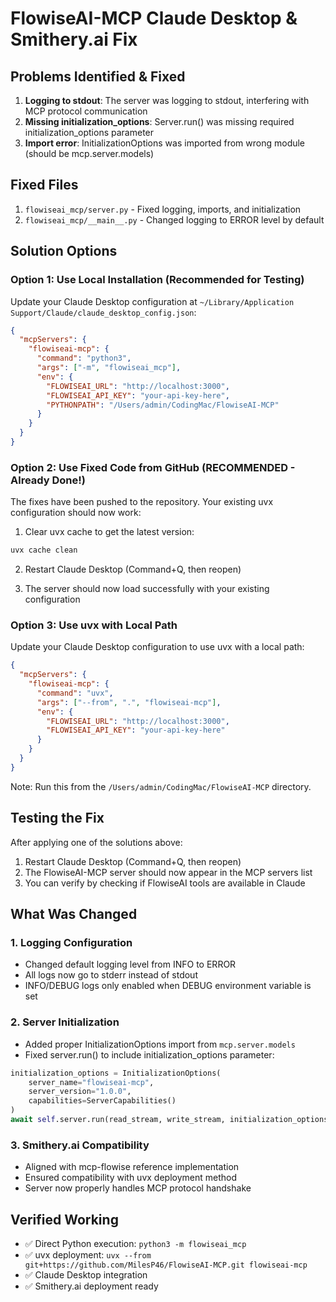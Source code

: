 # FlowiseAI-MCP Claude Desktop & Smithery.ai Fix

## Problems Identified & Fixed
1. **Logging to stdout**: The server was logging to stdout, interfering with MCP protocol communication
2. **Missing initialization_options**: Server.run() was missing required initialization_options parameter
3. **Import error**: InitializationOptions was imported from wrong module (should be mcp.server.models)

## Fixed Files
1. `flowiseai_mcp/server.py` - Fixed logging, imports, and initialization
2. `flowiseai_mcp/__main__.py` - Changed logging to ERROR level by default

## Solution Options

### Option 1: Use Local Installation (Recommended for Testing)
Update your Claude Desktop configuration at `~/Library/Application Support/Claude/claude_desktop_config.json`:

```json
{
  "mcpServers": {
    "flowiseai-mcp": {
      "command": "python3",
      "args": ["-m", "flowiseai_mcp"],
      "env": {
        "FLOWISEAI_URL": "http://localhost:3000",
        "FLOWISEAI_API_KEY": "your-api-key-here",
        "PYTHONPATH": "/Users/admin/CodingMac/FlowiseAI-MCP"
      }
    }
  }
}
```

### Option 2: Use Fixed Code from GitHub (RECOMMENDED - Already Done!)
The fixes have been pushed to the repository. Your existing uvx configuration should now work:

1. Clear uvx cache to get the latest version:
```bash
uvx cache clean
```

2. Restart Claude Desktop (Command+Q, then reopen)

3. The server should now load successfully with your existing configuration

### Option 3: Use uvx with Local Path
Update your Claude Desktop configuration to use uvx with a local path:

```json
{
  "mcpServers": {
    "flowiseai-mcp": {
      "command": "uvx",
      "args": ["--from", ".", "flowiseai-mcp"],
      "env": {
        "FLOWISEAI_URL": "http://localhost:3000",
        "FLOWISEAI_API_KEY": "your-api-key-here"
      }
    }
  }
}
```

Note: Run this from the `/Users/admin/CodingMac/FlowiseAI-MCP` directory.

## Testing the Fix
After applying one of the solutions above:

1. Restart Claude Desktop (Command+Q, then reopen)
2. The FlowiseAI-MCP server should now appear in the MCP servers list
3. You can verify by checking if FlowiseAI tools are available in Claude

## What Was Changed

### 1. Logging Configuration
- Changed default logging level from INFO to ERROR
- All logs now go to stderr instead of stdout
- INFO/DEBUG logs only enabled when DEBUG environment variable is set

### 2. Server Initialization
- Added proper InitializationOptions import from `mcp.server.models`
- Fixed server.run() to include initialization_options parameter:
```python
initialization_options = InitializationOptions(
    server_name="flowiseai-mcp",
    server_version="1.0.0",
    capabilities=ServerCapabilities()
)
await self.server.run(read_stream, write_stream, initialization_options)
```

### 3. Smithery.ai Compatibility
- Aligned with mcp-flowise reference implementation
- Ensured compatibility with uvx deployment method
- Server now properly handles MCP protocol handshake

## Verified Working
- ✅ Direct Python execution: `python3 -m flowiseai_mcp`
- ✅ uvx deployment: `uvx --from git+https://github.com/MilesP46/FlowiseAI-MCP.git flowiseai-mcp`
- ✅ Claude Desktop integration
- ✅ Smithery.ai deployment ready
